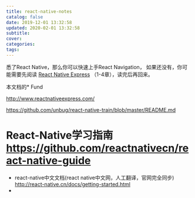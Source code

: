 ```yaml
---
title: react-native-notes
catalog: false
date: 2019-12-01 13:32:58
updated: 2020-02-01 13:32:58
subtitle:
cover:
categories:
tags:
---
```


<!--more--> 



悉了React Native，那么你可以快速上手React Navigation， 如果还没有，你可能需要先阅读 [React Native Express](http://reactnativeexpress.com/) （1-4章），读完后再回来。

本文档的* Fund

http://www.reactnativeexpress.com/

https://github.com/unbug/react-native-train/blob/master/README.md

# React-Native学习指南 https://github.com/reactnativecn/react-native-guide

- react-native中文文档(react native中文网，人工翻译，官网完全同步) http://react-native.cn/docs/getting-started.html
- 